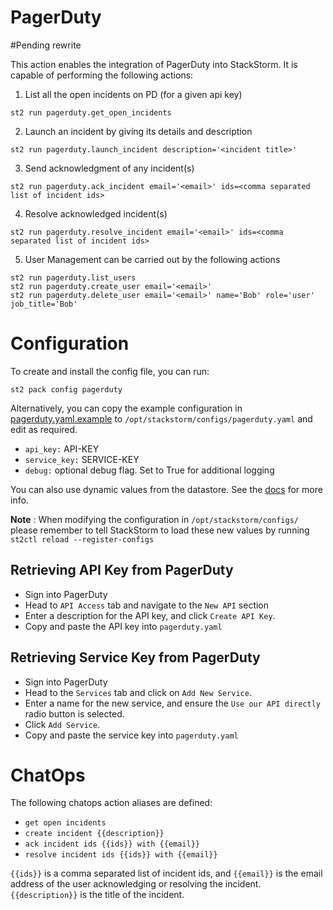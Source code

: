 # PagerDuty

#Pending rewrite

This action enables the integration of PagerDuty into StackStorm. It is capable of performing the following actions:

1. List all the open incidents on PD (for a given api key)

```
st2 run pagerduty.get_open_incidents
```

2. Launch an incident by giving its details and description

```
st2 run pagerduty.launch_incident description='<incident title>'
```

3. Send acknowledgment of any incident(s)

```
st2 run pagerduty.ack_incident email='<email>' ids=<comma separated list of incident ids>
```

4. Resolve acknowledged incident(s)

```
st2 run pagerduty.resolve_incident email='<email>' ids=<comma separated list of incident ids>
```

5. User Management can be carried out by the following actions

```
st2 run pagerduty.list_users
st2 run pagerduty.create_user email='<email>'
st2 run pagerduty.delete_user email='<email>' name='Bob' role='user' job_title='Bob'
```

# Configuration

To create and install the config file, you can run:

```
st2 pack config pagerduty
```

Alternatively, you can copy the example configuration in
[pagerduty.yaml.example](./pagerduty.yaml.example)
to `/opt/stackstorm/configs/pagerduty.yaml` and edit as required.

* `api_key:` API-KEY
* `service_key:` SERVICE-KEY
* `debug:` optional debug flag. Set to True for additional logging

You can also use dynamic values from the datastore. See the
[docs](https://docs.stackstorm.com/reference/pack_configs.html) for more info.

**Note** : When modifying the configuration in `/opt/stackstorm/configs/` please
           remember to tell StackStorm to load these new values by running
           `st2ctl reload --register-configs`

## Retrieving API Key from PagerDuty

* Sign into PagerDuty
* Head to `API Access` tab and navigate to the `New API` section
* Enter a description for the API key, and click `Create API Key`.
* Copy and paste the API key into `pagerduty.yaml`

## Retrieving Service Key from PagerDuty

* Sign into PagerDuty
* Head to the `Services` tab and click on `Add New Service`.
* Enter a name for the new service, and ensure the `Use our API directly` radio button is selected.
* Click `Add Service`.
* Copy and paste the service key into `pagerduty.yaml`

# ChatOps

The following chatops action aliases are defined:

* `get open incidents`
* `create incident {{description}}`
* `ack incident ids {{ids}} with {{email}}`
* `resolve incident ids {{ids}} with {{email}}`

`{{ids}}` is a comma separated list of incident ids, and `{{email}}` is the email address of the
user acknowledging or resolving the incident. `{{description}}` is the title of the incident.
